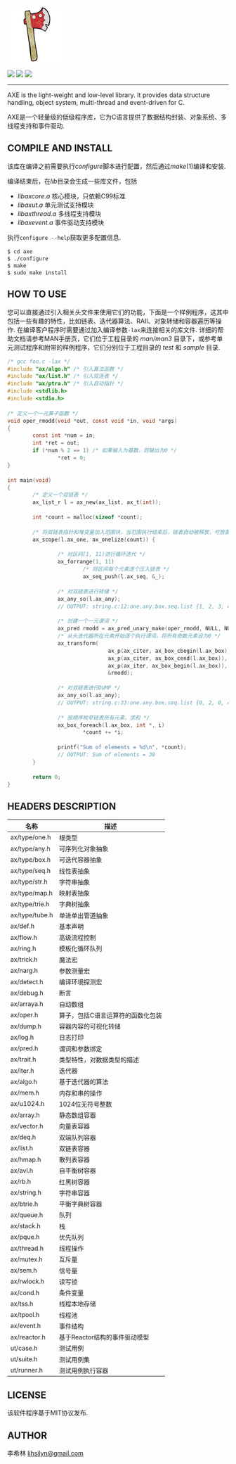 ![AXE](./logo.png)

![](https://img.shields.io/badge/build-passing-green) ![](https://img.shields.io/badge/license-MIT-red) ![](https://img.shields.io/badge/language-C-purple)

---

AXE is the light-weight and low-level library. It provides data structure handling, object system, multi-thread and event-driven for C.

AXE是一个轻量级的低级程序库，它为C语言提供了数据结构封装、对象系统、多线程支持和事件驱动.

## COMPILE AND INSTALL

该库在编译之前需要执行*configure*脚本进行配置，然后通过*make*(1)编译和安装.

编译结束后，在*lib*目录会生成一些库文件，包括

* *libaxcore.a* 核心模块，只依赖C99标准
* *libaxut.a* 单元测试支持模块
* *libaxthread.a* 多线程支持模块
* *libaxevent.a* 事件驱动支持模块

执行`configure --help`获取更多配置信息.

```
$ cd axe
$ ./configure
$ make
$ sudo make install
```

## HOW TO USE

您可以直接通过引入相关头文件来使用它们的功能，下面是一个样例程序，这其中包括一些有趣的特性，比如链表、迭代器算法、RAII、对象转储和容器遍历等操作. 在编译客户程序时需要通过加入编译参数`-lax`来连接相关的库文件. 详细的帮助文档请参考MAN手册页，它们位于工程目录的 *man/man3* 目录下，或参考单元测试程序和附带的样例程序，它们分别位于工程目录的 *test* 和 *sample* 目录. 

```c
/* gcc foo.c -lax */
#include "ax/algo.h" /* 引入算法函数 */
#include "ax/list.h" /* 引入双连表 */
#include "ax/ptra.h" /* 引入自动指针 */
#include <stdlib.h>
#include <stdio.h>

/* 定义一个一元算子函数 */
void oper_rmodd(void *out, const void *in, void *args)
{
        const int *num = in;
        int *ret = out;
        if (*num % 2 == 1) /* 如果输入为基数，则输出为0 */
                *ret = 0;
}

int main(void)
{
        /* 定义一个双链表 */
        ax_list_r l = ax_new(ax_list, ax_t(int));

        int *count = malloc(sizeof *count);

        /* 将双链表指针和堆变量加入范围块，当范围执行结束后，链表自动被释放，可放置多个指针 */
        ax_scope(l.ax_one, ax_onelize(count)) {

                /* 对区间[1, 11)进行循环迭代 */
                ax_forrange(1, 11)
                        /* 将区间每个元素逐个压入链表 */
                        ax_seq_push(l.ax_seq, &_);

                /* 对双链表进行转储 */
                ax_any_so(l.ax_any);
                // OUTPUT: string.c:12:one.any.box.seq.list {1, 2, 3, 4, 5, 6, 7, 8, 9, 10}

                /* 创建一个一元谓词 */
                ax_pred rmodd = ax_pred_unary_make(oper_rmodd, NULL, NULL);
                /* 从头迭代器所在元素开始逐个执行谓词，将所有奇数元素设为0 */
                ax_transform(
                                ax_p(ax_citer, ax_box_cbegin(l.ax_box)),
                                ax_p(ax_citer, ax_box_cend(l.ax_box)),
                                ax_p(ax_iter, ax_box_begin(l.ax_box)),
                                &rmodd);

                /* 对双链表进行DUMP */
                ax_any_so(l.ax_any);
                // OUTPUT: string.c:33:one.any.box.seq.list {0, 2, 0, 4, 0, 6, 0, 8, 0, 10}

                /* 按顺序枚举链表所有元素，求和 */
                ax_box_foreach(l.ax_box, int *, i)
                        *count += *i;

                printf("Sum of elements = %d\n", *count);
                // OUTPUT: Sum of elements = 30
        }

        return 0;
}
```

## HEADERS DESCRIPTION

| 名称           | 描述 |
|---             |---   |
| ax/type/one.h  | 根类型 |
| ax/type/any.h  | 可序列化对象抽象 |
| ax/type/box.h  | 可迭代容器抽象 |
| ax/type/seq.h  | 线性表抽象 |
| ax/type/str.h  | 字符串抽象 |
| ax/type/map.h  | 映射表抽象 |
| ax/type/trie.h | 字典树抽象 |
| ax/type/tube.h | 单进单出管道抽象 |
| ax/def.h       | 基本声明 |
| ax/flow.h      | 高级流程控制 |
| ax/ring.h      | 模板化循环队列 |
| ax/trick.h     | 魔法宏 |
| ax/narg.h      | 参数测量宏 |
| ax/detect.h    | 编译环境探测宏 |
| ax/debug.h     | 断言 |
| ax/arraya.h    | 自动数组 |
| ax/oper.h      | 算子，包括C语言运算符的函数化包装 |
| ax/dump.h      | 容器内容的可视化转储 |
| ax/log.h       | 日志打印 |
| ax/pred.h      | 谓词和参数绑定 |
| ax/trait.h     | 类型特性，对数据类型的描述 |
| ax/iter.h      | 迭代器 |
| ax/algo.h      | 基于迭代器的算法 |
| ax/mem.h       | 内存和串的操作 |
| ax/u1024.h     | 1024位无符号整数 |
| ax/array.h     | 静态数组容器 |
| ax/vector.h    | 向量表容器 |
| ax/deq.h       | 双端队列容器 |
| ax/list.h      | 双链表容器 |
| ax/hmap.h      | 散列表容器 |
| ax/avl.h       | 自平衡树容器 |
| ax/rb.h        | 红黑树容器 |
| ax/string.h    | 字符串容器 |
| ax/btrie.h     | 平衡字典树容器 |
| ax/queue.h     | 队列 |
| ax/stack.h     | 栈 |
| ax/pque.h      | 优先队列 |
| ax/thread.h    | 线程操作 |
| ax/mutex.h     | 互斥量 |
| ax/sem.h       | 信号量 |
| ax/rwlock.h    | 读写锁 |
| ax/cond.h      | 条件变量 |
| ax/tss.h       | 线程本地存储 |
| ax/tpool.h     | 线程池 |
| ax/event.h     | 事件结构 |
| ax/reactor.h   | 基于Reactor结构的事件驱动模型 |
| ut/case.h      | 测试用例 |
| ut/suite.h     | 测试用例集 |
| ut/runner.h    | 测试用例执行容器 |

## LICENSE

该软件程序基于MIT协议发布.

## AUTHOR

李希林 <lihsilyn@gmail.com>


